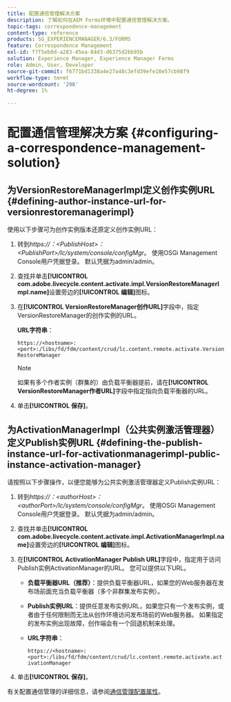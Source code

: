 ```yaml
---
title: 配置通信管理解决方案
description: 了解如何在AEM Forms环境中配置通信管理解决方案。
topic-tags: correspondence-management
content-type: reference
products: SG_EXPERIENCEMANAGER/6.3/FORMS
feature: Correspondence Management
exl-id: f7f5eb0d-a283-45ea-84d3-d6375d2bb95b
solution: Experience Manager, Experience Manager Forms
role: Admin, User, Developer
source-git-commit: f6771bd1338a4e27a48c3efd39efe18e57cb98f9
workflow-type: tm+mt
source-wordcount: '298'
ht-degree: 1%

---
```


# 配置通信管理解决方案 {#configuring-a-correspondence-management-solution}

## 为VersionRestoreManagerImpl定义创作实例URL {#defining-author-instance-url-for-versionrestoremanagerimpl}

使用以下步骤可为创作实例版本还原定义创作实例URL：

1. 转到&#x200B;*https://：&lt;PublishHost>：&lt;PublishPort>/lc/system/console/configMgr*。 使用OSGi Management Console用户凭据登录。 默认凭据为admin/admin。
1. 查找并单击&#x200B;**[!UICONTROL com.adobe.livecycle.content.activate.impl.VersionRestoreManagerImpl.name]**&#x200B;设置旁边的&#x200B;**[!UICONTROL 编辑]**&#x200B;图标。
1. 在&#x200B;**[!UICONTROL VersionRestoreManager创作URL]**&#x200B;字段中，指定VersionRestoreManager的创作实例的URL。

   **URL字符串**：

   `https://<hostname>:<port>:/libs/fd/fdm/content/crud/lc.content.remote.activate.VersionRestoreManager`

   >[!NOTE]
   >
   >如果有多个作者实例（群集的）由负载平衡器提前，请在&#x200B;**[!UICONTROL VersionRestoreManager作者URL]**&#x200B;字段中指定指向负载平衡器的URL。

1. 单击&#x200B;**[!UICONTROL 保存]**。

## 为ActivationManagerImpl（公共实例激活管理器）定义Publish实例URL {#defining-the-publish-instance-url-for-activationmanagerimpl-public-instance-activation-manager}

请按照以下步骤操作，以便您能够为公共实例激活管理器定义Publish实例URL：

1. 转到&#x200B;*https://：&lt;authorHost>：&lt;authorPort>/lc/system/console/configMgr*。 使用OSGi Management Console用户凭据登录。 默认凭据为admin/admin。
1. 查找并单击&#x200B;**[!UICONTROL com.adobe.livecycle.content.activate.impl.ActivationManagerImpl.name]**&#x200B;设置旁边的&#x200B;**[!UICONTROL 编辑]**&#x200B;图标。
1. 在&#x200B;**[!UICONTROL ActivationManager Publish URL]**&#x200B;字段中，指定用于访问Publish实例ActivationManager的URL。 您可以提供以下URL。

   * **负载平衡器URL（推荐）**：提供负载平衡器URL，如果您的Web服务器在发布场前面充当负载平衡器（多个非群集发布实例）。
   * **Publish实例URL**：提供任意发布实例URL，如果您只有一个发布实例，或者由于任何限制而无法从创作环境访问发布场前的Web服务器。 如果指定的发布实例出现故障，创作端会有一个回退机制来处理。
   * **URL字符串**：

     `https://<hostname>:<port>:/libs/fd/fdm/content/crud/lc.content.remote.activate.activationManager`

1. 单击&#x200B;**[!UICONTROL 保存]**。

有关配置通信管理的详细信息，请参阅[通信管理配置属性](https://helpx.adobe.com/aem-forms/6-2/cm-configuration-properties.html)。
